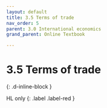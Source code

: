 ```yaml
---
layout: default
title: 3.5 Terms of trade
nav_order: 5
parent: 3.0 International economics
grand_parent: Online Textbook

---
```


# 3.5 Terms of trade
{: .d-inline-block }

 HL only
{: .label .label-red }
